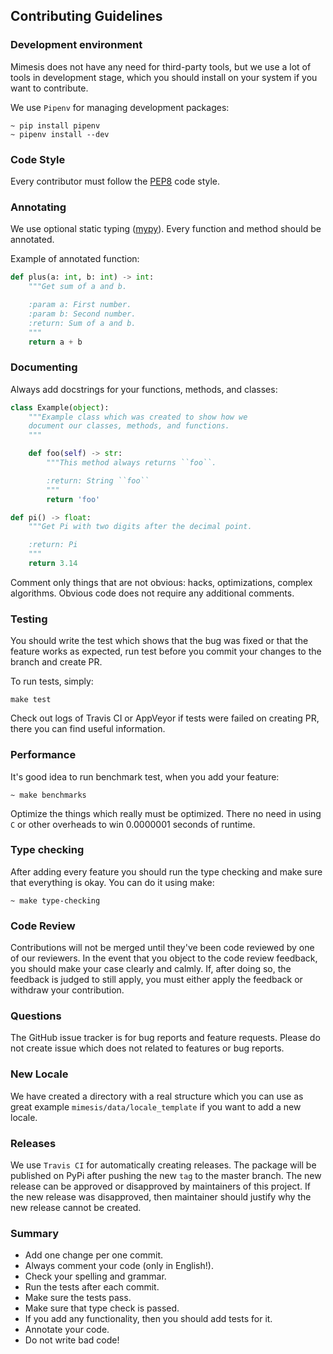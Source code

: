 ## Contributing Guidelines

### Development environment
Mimesis does not have any need for third-party tools, but we use a lot of tools in development stage,
which you should install on your system if you want to contribute.

We use `Pipenv` for managing development packages:
```
~ pip install pipenv
~ pipenv install --dev
```

### Code Style

Every contributor must follow the [PEP8](https://www.python.org/dev/peps/pep-0008/) code style.

### Annotating
We use optional static typing ([mypy](https://github.com/python/mypy)). Every function and method should be annotated.

Example of annotated function:

```python
def plus(a: int, b: int) -> int:
    """Get sum of a and b.

    :param a: First number.
    :param b: Second number.
    :return: Sum of a and b.
    """
    return a + b
```

### Documenting
Always add docstrings for your functions, methods, and classes:

```python
class Example(object):
    """Example class which was created to show how we
    document our classes, methods, and functions.
    """

    def foo(self) -> str:
        """This method always returns ``foo``.

        :return: String ``foo``
        """
        return 'foo'

def pi() -> float:
    """Get Pi with two digits after the decimal point.

    :return: Pi
    """
    return 3.14
```

Comment only things that are not obvious: hacks, optimizations, complex algorithms. Obvious code does not require any additional comments.

### Testing
You should write the test which shows that the bug was fixed or that the feature works as expected,
run test before you commit your changes to the branch and create PR.

To run tests, simply:
```
make test
```

Check out logs of Travis CI or AppVeyor if tests were failed on creating PR, there you can find useful information.

### Performance
It's good idea to run benchmark test, when you add your feature:

```
~ make benchmarks
```

Optimize the things which really must be optimized. There no need in using `C` or
other overheads to win 0.0000001 seconds of runtime.

### Type checking
After adding every feature you should run the type checking and make sure that everything is okay. You can do it using make:

```
~ make type-checking
```

### Code Review
Contributions will not be merged until they've been code reviewed by one of our reviewers.
In the event that you object to the code review feedback, you should make your case clearly and calmly.
If, after doing so, the feedback is judged to still apply, you must either apply the feedback
or withdraw your contribution.

### Questions
The GitHub issue tracker is for bug reports and feature requests.
Please do not create issue which does not related to features or bug reports.

### New Locale
We have created a directory with a real structure which you can use as great example `mimesis/data/locale_template` if you want to add a new locale.

### Releases
We use `Travis CI` for automatically creating releases.
The package will be published on PyPi after pushing the new `tag` to the master branch.
The new release can be approved or disapproved by maintainers of this project. If the new release was disapproved, then maintainer should justify why the new release cannot be created.

### Summary
- Add one change per one commit.
- Always comment your code (only in English!).
- Check your spelling and grammar.
- Run the tests after each commit.
- Make sure the tests pass.
- Make sure that type check is passed.
- If you add any functionality, then you should add tests for it.
- Annotate your code.
- Do not write bad code!
